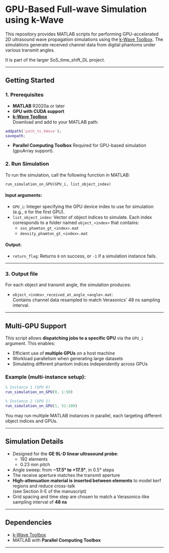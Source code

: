 # GPU-Based Full-wave Simulation using k-Wave

This repository provides MATLAB scripts for performing GPU-accelerated 2D ultrasound wave propagation simulations using the [k-Wave Toolbox](http://www.k-wave.org/). The simulations generate received channel data from digital phantoms under various transmit angles.

It is part of the larger SoS_time_shift_DL project.

---


## Getting Started

### 1. Prerequisites

- **MATLAB** R2020a or later
- **GPU with CUDA support** 
- **[k-Wave Toolbox](http://www.k-wave.org/)**  
  Download and add to your MATLAB path:

```matlab
addpath('path_to_kWave');
savepath;
```


- **Parallel Computing Toolbox**
Required for GPU-based simulation (gpuArray support).

### 2. Run Simulation

To run the simulation, call the following function in MATLAB:

```
run_simulation_on_GPU(GPU_i, list_object_index)
```


#### Input arguments:

- `GPU_i`: Integer specifying the GPU device index to use for simulation (e.g., `0` for the first GPU).
- `list_object_index`: Vector of object indices to simulate. Each index corresponds to a folder named `object_<index>` that contains:
  - `sos_phamton_gt_<index>.mat`
  - `density_phamton_gt_<index>.mat`

#### Output:

- `return_flag`: Returns `0` on success, or `-1` if a simulation instance fails.

---

### 3. Output file

For each object and transmit angle, the simulation produces:

- `object_<index>_received_at_angle_<angle>.mat`:  
  Contains channel data resampled to match Verasonics' 48 ns sampling interval.

---

## Multi-GPU Support

This script allows **dispatching jobs to a specific GPU** via the `GPU_i` argument. This enables:

- Efficient use of **multiple GPUs** on a host machine
- Workload parallelism when generating large datasets
- Simulating different phantom indices independently across GPUs

### Example (multi-instance setup):

```matlab
% Instance 1 (GPU 0)
run_simulation_on_GPU(0, 1:50)

% Instance 2 (GPU 1)
run_simulation_on_GPU(1, 51:100)
```

You may run multiple MATLAB instances in parallel, each targeting different object indices and GPUs.

---

## Simulation Details

- Designed for the **GE 9L-D linear ultrasound probe**:
  - 192 elements
  - 0.23 mm pitch
- Angle sweep: from **−17.5° to +17.5°**, in 0.5° steps
- The receive aperture matches the transmit aperture
- **High-attenuation material is inserted between elements** to model kerf regions and reduce cross-talk  
  (see Section II-E of the manuscript)
- Grid spacing and time step are chosen to match a Verasonics-like sampling interval of **48 ns**

---

## Dependencies

- [k-Wave Toolbox](http://www.k-wave.org/)
- MATLAB with **Parallel Computing Toolbox**

---



